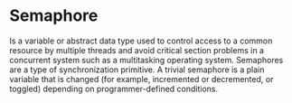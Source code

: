 # Semaphore

Is a variable or abstract data type used to control access to a common resource by multiple threads and avoid critical section problems in a concurrent system such as a multitasking operating system. Semaphores are a type of synchronization primitive. A trivial semaphore is a plain variable that is changed (for example, incremented or decremented, or toggled) depending on programmer-defined conditions.

